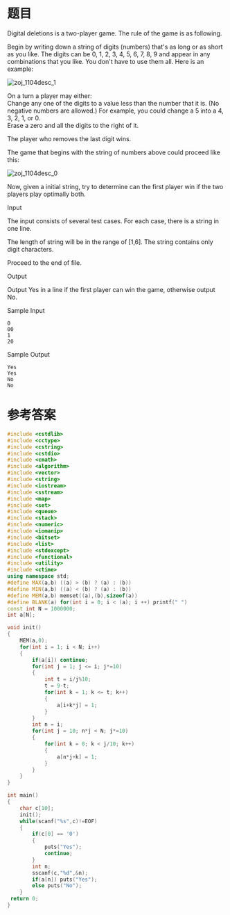 # 题目
Digital deletions is a two-player game. The rule of the game is as following.

Begin by writing down a string of digits (numbers) that's as long or as short as you like. The digits can be 0, 1, 2, 3, 4, 5, 6, 7, 8, 9 and appear in any combinations that you like. You don't have to use them all. Here is an example:

![zoj_1104desc_1](http://uploadfiles.nowcoder.com/probs/acm/zoj_1104desc_1.jpg)

On a turn a player may either:<br>
Change any one of the digits to a value less than the number that it is. (No negative numbers are allowed.) For example, you could change a 5 into a 4, 3, 2, 1, or 0.<br>
Erase a zero and all the digits to the right of it.<br>

The player who removes the last digit wins.

The game that begins with the string of numbers above could proceed like this:

![zoj_1104desc_0](http://uploadfiles.nowcoder.com/probs/acm/zoj_1104desc_0.jpg)

Now, given a initial string, try to determine can the first player win if the two players play optimally both.

Input

The input consists of several test cases. For each case, there is a string in one line.

The length of string will be in the range of [1,6]. The string contains only digit characters.

Proceed to the end of file.

Output

Output Yes in a line if the first player can win the game, otherwise output No.

Sample Input
```
0
00
1
20
```
Sample Output
```
Yes
Yes
No
No
```

# 参考答案
```c++
#include <cstdlib> 
#include <cctype> 
#include <cstring> 
#include <cstdio> 
#include <cmath> 
#include <algorithm> 
#include <vector> 
#include <string> 
#include <iostream> 
#include <sstream> 
#include <map> 
#include <set> 
#include <queue> 
#include <stack> 
#include <numeric> 
#include <iomanip> 
#include <bitset> 
#include <list> 
#include <stdexcept> 
#include <functional> 
#include <utility> 
#include <ctime>
using namespace std;
#define MAX(a,b) ((a) > (b) ? (a) : (b))
#define MIN(a,b) ((a) < (b) ? (a) : (b))
#define MEM(a,b) memset((a),(b),sizeof(a))
#define BLANK(a) for(int i = 0; i < (a); i ++) printf(" ")
const int N = 1000000;
int a[N];

void init()
{
	MEM(a,0);
	for(int i = 1; i < N; i++)
	{
		if(a[i]) continue;
		for(int j = 1; j <= i; j*=10)
		{
			int t = i/j%10;
			t = 9-t;
			for(int k = 1; k <= t; k++)
			{
				a[i+k*j] = 1;
			}
		}
		int n = i;
		for(int j = 10; n*j < N; j*=10)
		{
			for(int k = 0; k < j/10; k++)
			{
				a[n*j+k] = 1;
			}
		}
	}
}

int main()
{
	char c[10];
	init();
	while(scanf("%s",c)!=EOF)
	{
		if(c[0] == '0') 
		{
			puts("Yes");
			continue;
		}
		int n;
		sscanf(c,"%d",&n);
		if(a[n]) puts("Yes");
		else puts("No");
	}	
 return 0;
}




